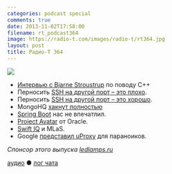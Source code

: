 ```yaml
---
categories: podcast special
comments: true
date: 2013-11-02T17:58:00
filename: rt_podcast364
image: https://radio-t.com/images/radio-t/rt364.jpg
layout: post
title: Радио-Т 364
---
```


![](https://radio-t.com/images/radio-t/rt364.jpg)

* [Интервью с Bjarne Stroustrup](http://electronicdesign.com/dev-tools/interview-bjarne-stroustrup-discusses-c) по поводу C++
* Перносить [SSH на другой порт – это плохо](http://www.adayinthelifeof.nl/2012/03/12/why-putting-ssh-on-another-port-than-22-is-bad-idea/).
* Перносить [SSH на другой порт – это хорошо](http://www.danielmiessler.com/blog/putting-ssh-another-port-good-idea).
* MongoHQ [хакнут полностью](http://security.mongohq.com/notice)
* [Spring Boot](http://spring.io/blog/2013/08/06/spring-boot-simplifying-spring-for-everyone) нас не впечатлил.
* [Project Avatar](http://www.infoq.com/news/2013/09/oracle-unveils-avatar) от Oracle.
* [Swift IQ](http://blog.programmableweb.com/2013/11/01/machine-learning-as-a-service-swift-iq-predicts-the-future/) и MLаS.
* Google [представил uProxy](http://www.engadget.com/2013/10/21/google-ideas-uproxy/) для параноиков.

_Спонсор этого выпуска [ledlamps.ru](http://ledlamps.ru)_

[аудио](http://cdn.radio-t.com/rt_podcast364.mp3) ● [лог чата](http://chat.radio-t.com/logs/radio-t-364.html)
<audio src="http://cdn.radio-t.com/rt_podcast364.mp3" preload="none"></audio>

